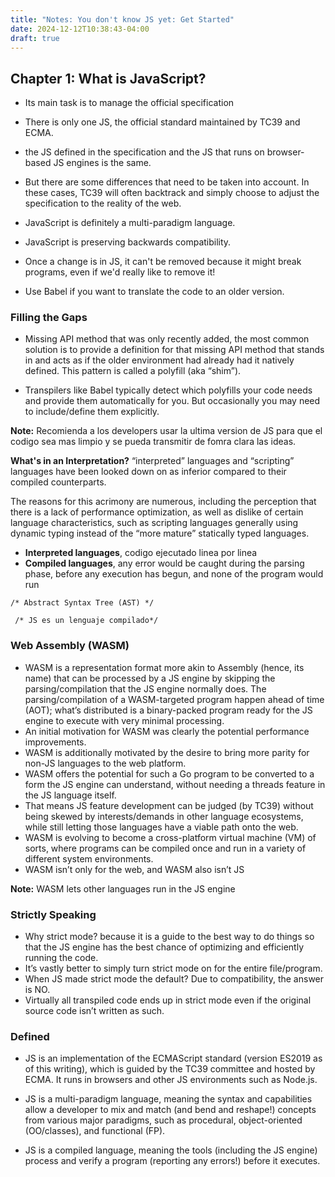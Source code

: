 ```yaml
---
title: "Notes: You don't know JS yet: Get Started"
date: 2024-12-12T10:38:43-04:00
draft: true
---
```


## Chapter 1: What is JavaScript?

- Its main task is to manage the official specification
- There is only one JS, the official standard maintained by TC39 and ECMA.
- the JS defined in the specification and the JS that runs on browser-based JS engines is the same.
- But there are some differences that need to be taken into account. In these cases, TC39 will often backtrack and simply choose to adjust the specification to the reality of the web.
- JavaScript is definitely a multi-paradigm language.
- JavaScript is preserving backwards compatibility.
- Once a change is in JS, it can't be removed because it might break programs, even if we'd really like to remove it!

- Use Babel if you want to translate the code to an older version.

### **Filling the Gaps**

- Missing API method that was only recently added, the most common solution is to provide a definition for that missing API method that stands in and acts as if the older environment had already had it natively defined. This pattern is called a polyfill (aka “shim”).

- Transpilers like Babel typically detect which polyfills your code needs and provide them automatically for you. But occasionally you may need to include/define them explicitly.

**Note:** Recomienda a los developers usar la ultima version de JS para que el codigo sea mas limpio y se pueda transmitir de fomra clara las ideas. 

**What's in an Interpretation?**
“interpreted” languages and “scripting” languages have been looked down on as inferior compared to their compiled counterparts.

The reasons for this acrimony are numerous, including the perception that there is a lack of performance optimization, as well as dislike of certain language characteristics, such as scripting languages generally using dynamic typing instead of the “more mature” statically typed languages.

- **Interpreted languages**, codigo ejecutado linea por linea
- **Compiled languages**, any error would be caught during the parsing phase, before any execution has begun, and none of the program would run


`/* Abstract Syntax Tree (AST) */`

` /* JS es un lenguaje compilado*/`

### **Web Assembly (WASM)**

 - WASM is a representation format more akin to Assembly (hence, its name) that can be processed by a JS engine by skipping the parsing/compilation that the JS engine normally does. The parsing/compilation of a WASM-targeted program happen ahead of time (AOT); what’s distributed is a  binary-packed program ready for the JS engine to execute with very minimal processing.
 - An initial motivation for WASM was clearly the potential performance improvements.
 - WASM is additionally motivated by the desire to bring more parity for non-JS languages to the web platform.
 - WASM offers the potential for such a Go program to be converted to a form the JS engine can understand, without needing a threads feature in the JS language itself.
 - That means JS feature development can be judged (by TC39) without being skewed by interests/demands in other language ecosystems, while still letting those languages have a viable path onto the web.
 - WASM is evolving to become a cross-platform virtual machine (VM) of sorts, where programs can be compiled once and run in a variety of different system environments.
 - WASM isn’t only for the web, and WASM also isn’t JS

 **Note:** WASM lets other languages run in the JS engine

### Strictly Speaking

 - Why strict mode? because it is a guide to the best way to do things so that the JS engine has the best chance of optimizing and efficiently running the code.
 - It’s vastly better to simply turn strict mode on for the entire file/program.
 - When JS made strict mode the default? Due to compatibility, the answer is NO.
 - Virtually all transpiled code ends up in strict mode even if the original source code isn’t written as such.

### Defined

- JS is an implementation of the ECMAScript standard (version ES2019 as of this writing), which is guided by the TC39 committee and hosted by ECMA. It runs in browsers and other JS environments such as Node.js.

- JS is a multi-paradigm language, meaning the syntax and capabilities allow a developer to mix and match (and bend and reshape!) concepts from various major paradigms, such as procedural, object-oriented (OO/classes), and functional (FP).

- JS is a compiled language, meaning the tools (including the JS engine) process and verify a program (reporting any errors!) before it executes.

